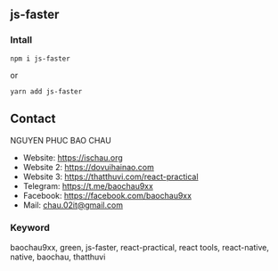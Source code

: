 ## js-faster

### Intall

```
npm i js-faster
```

or

```
yarn add js-faster
```

## Contact

NGUYEN PHUC BAO CHAU

- Website: https://ischau.org
- Website 2: https://dovuihainao.com
- Website 3: https://thatthuvi.com/react-practical
- Telegram: https://t.me/baochau9xx
- Facebook: https://facebook.com/baochau9xx
- Mail: chau.02it@gmail.com

### Keyword

baochau9xx, green, js-faster, react-practical, react tools, react-native, native, baochau, thatthuvi

